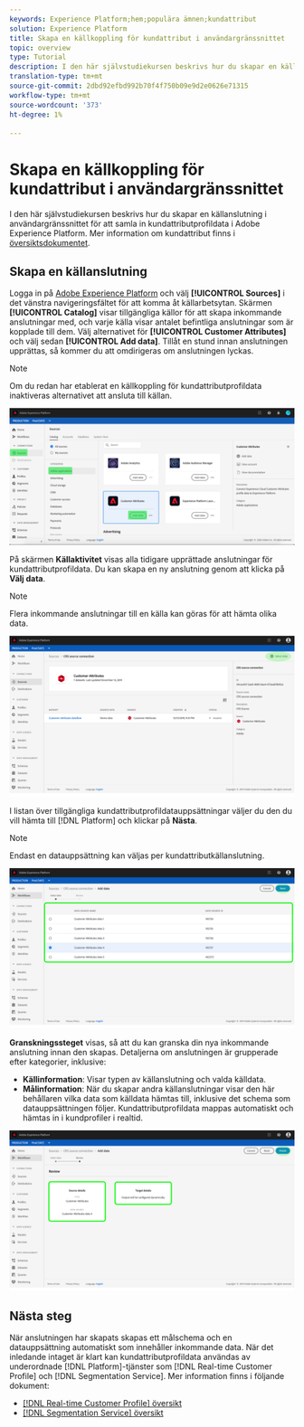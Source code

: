 ```yaml
---
keywords: Experience Platform;hem;populära ämnen;kundattribut
solution: Experience Platform
title: Skapa en källkoppling för kundattribut i användargränssnittet
topic: overview
type: Tutorial
description: I den här självstudiekursen beskrivs hur du skapar en källanslutning i användargränssnittet för att samla in kundattributprofildata i Adobe Experience Platform.
translation-type: tm+mt
source-git-commit: 2dbd92efbd992b70f4f750b09e9d2e0626e71315
workflow-type: tm+mt
source-wordcount: '373'
ht-degree: 1%

---
```



# Skapa en källkoppling för kundattribut i användargränssnittet

I den här självstudiekursen beskrivs hur du skapar en källanslutning i användargränssnittet för att samla in kundattributprofildata i Adobe Experience Platform. Mer information om kundattribut finns i [översiktsdokumentet](https://experienceleague.adobe.com/docs/core-services/interface/customer-attributes/attributes.html).

## Skapa en källanslutning

Logga in på [Adobe Experience Platform](https://platform.adobe.com) och välj **[!UICONTROL Sources]** i det vänstra navigeringsfältet för att komma åt källarbetsytan. Skärmen **[!UICONTROL Catalog]** visar tillgängliga källor för att skapa inkommande anslutningar med, och varje källa visar antalet befintliga anslutningar som är kopplade till dem. Välj alternativet för **[!UICONTROL Customer Attributes]** och välj sedan **[!UICONTROL Add data]**. Tillåt en stund innan anslutningen upprättas, så kommer du att omdirigeras om anslutningen lyckas.

>[!NOTE]
>
>Om du redan har etablerat en källkoppling för kundattributprofildata inaktiveras alternativet att ansluta till källan.

![](../../../../images/tutorials/create/customer-attributes/catalog.png)

På skärmen **Källaktivitet** visas alla tidigare upprättade anslutningar för kundattributprofildata. Du kan skapa en ny anslutning genom att klicka på **Välj data**.

>[!NOTE]
>
>Flera inkommande anslutningar till en källa kan göras för att hämta olika data.

![](../../../../images/tutorials/create/customer-attributes/source_activity.png)

I listan över tillgängliga kundattributprofildatauppsättningar väljer du den du vill hämta till [!DNL Platform] och klickar på **Nästa**.

>[!NOTE]
>
>Endast en datauppsättning kan väljas per kundattributkällanslutning.

![](../../../../images/tutorials/create/customer-attributes/select_data.png)

**Granskningssteget** visas, så att du kan granska din nya inkommande anslutning innan den skapas. Detaljerna om anslutningen är grupperade efter kategorier, inklusive:

* **Källinformation**: Visar typen av källanslutning och valda källdata.
* **Målinformation**: När du skapar andra källanslutningar visar den här behållaren vilka data som källdata hämtas till, inklusive det schema som datauppsättningen följer. Kundattributprofildata mappas automatiskt och hämtas in i kundprofiler i realtid.

![](../../../../images/tutorials/create/customer-attributes/review.png)

## Nästa steg

När anslutningen har skapats skapas ett målschema och en datauppsättning automatiskt som innehåller inkommande data. När det inledande intaget är klart kan kundattributprofildata användas av underordnade [!DNL Platform]-tjänster som [!DNL Real-time Customer Profile] och [!DNL Segmentation Service]. Mer information finns i följande dokument:

* [[!DNL Real-time Customer Profile] översikt](../../../../../profile/home.md)
* [[!DNL Segmentation Service] översikt](../../../../../segmentation/home.md)
